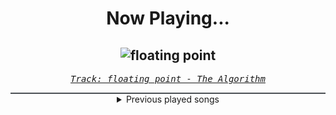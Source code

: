 <div align="center"> 
<h1>Now Playing...</h1>

![floating point](https://i.scdn.co/image/ab67616d00001e029ea19f163bcf1986d37439fa)
--
_<samp><a href="https://open.spotify.com/track/6RyIiYvJLW4ak6IXN1eEQp">Track: floating point - The Algorithm</a></samp>_

<div style="border: 1px #4B5054 solid"></div>
<details>
  <summary>
    Previous played songs
  </summary>
  <table>
    <thead>
      <tr>
        <th>
          Artist
        </th>
        <th>
          Song
        </th>
        <th>
          Link
        </th>
      </tr>
    </thead>
    <tbody>
      <tr><td>The Algorithm</td><td>floating point</td><td><a href="https://open.spotify.com/track/6RyIiYvJLW4ak6IXN1eEQp">https://open.spotify.com/track/6RyIiYvJLW4ak6IXN1eEQp</a></td></tr><tr><td>The Algorithm</td><td>Inline Assembly</td><td><a href="https://open.spotify.com/track/4PZOy16z81NDLHFhpH1NU3">https://open.spotify.com/track/4PZOy16z81NDLHFhpH1NU3</a></td></tr><tr><td>The Algorithm</td><td>Kernel Part.3</td><td><a href="https://open.spotify.com/track/3a0jiM2Xn4aw0JdnX8vApf">https://open.spotify.com/track/3a0jiM2Xn4aw0JdnX8vApf</a></td></tr><tr><td>VOLA</td><td>Straight Lines</td><td><a href="https://open.spotify.com/track/6jsnBHCoumwi0Q1DpPMzhL">https://open.spotify.com/track/6jsnBHCoumwi0Q1DpPMzhL</a></td></tr><tr><td>The Algorithm</td><td>Lost Frequencies</td><td><a href="https://open.spotify.com/track/3NYkYOcEWgoeGkBf8RawZP">https://open.spotify.com/track/3NYkYOcEWgoeGkBf8RawZP</a></td></tr><tr><td>The Algorithm</td><td>Boucle Infinie</td><td><a href="https://open.spotify.com/track/2laDqGgY3bdWc9XRGuQ87E">https://open.spotify.com/track/2laDqGgY3bdWc9XRGuQ87E</a></td></tr><tr><td>The Algorithm</td><td>Cluster</td><td><a href="https://open.spotify.com/track/2VhWlMFLMfOCN4MMVVHDCB">https://open.spotify.com/track/2VhWlMFLMfOCN4MMVVHDCB</a></td></tr><tr><td>The Algorithm</td><td>synthesiz3r</td><td><a href="https://open.spotify.com/track/3R23yFca01vSljQ8GjJaIL">https://open.spotify.com/track/3R23yFca01vSljQ8GjJaIL</a></td></tr><tr><td>The Algorithm</td><td>Trojans</td><td><a href="https://open.spotify.com/track/34x1DAPBCzqAvypforMWO5">https://open.spotify.com/track/34x1DAPBCzqAvypforMWO5</a></td></tr><tr><td>The Algorithm</td><td>Kernel Part.1</td><td><a href="https://open.spotify.com/track/370by7wqjEk8MFqSQ0G43O">https://open.spotify.com/track/370by7wqjEk8MFqSQ0G43O</a></td></tr><tr><td>The Algorithm</td><td>double data rate synchronous dynamic random access memory</td><td><a href="https://open.spotify.com/track/47NPsM86CLGJqI8c4pAjOK">https://open.spotify.com/track/47NPsM86CLGJqI8c4pAjOK</a></td></tr><tr><td>The Algorithm</td><td>boot</td><td><a href="https://open.spotify.com/track/4TDRfJt4lFY7K4OajHiUXv">https://open.spotify.com/track/4TDRfJt4lFY7K4OajHiUXv</a></td></tr><tr><td>The Algorithm</td><td>overclock</td><td><a href="https://open.spotify.com/track/0EQmnHEK3e83r68A8LMBlW">https://open.spotify.com/track/0EQmnHEK3e83r68A8LMBlW</a></td></tr><tr><td>The Algorithm</td><td>autorun</td><td><a href="https://open.spotify.com/track/3v7UUMKEERHLtZlazdTFPE">https://open.spotify.com/track/3v7UUMKEERHLtZlazdTFPE</a></td></tr><tr><td>The Algorithm</td><td>Segmentation Fault</td><td><a href="https://open.spotify.com/track/1zD29YbAYHiLw6ryI82KQy">https://open.spotify.com/track/1zD29YbAYHiLw6ryI82KQy</a></td></tr><tr><td>The Algorithm</td><td>double data rate synchronous dynamic random access memory</td><td><a href="https://open.spotify.com/track/47NPsM86CLGJqI8c4pAjOK">https://open.spotify.com/track/47NPsM86CLGJqI8c4pAjOK</a></td></tr><tr><td>The Algorithm</td><td>Kernel Part.1</td><td><a href="https://open.spotify.com/track/370by7wqjEk8MFqSQ0G43O">https://open.spotify.com/track/370by7wqjEk8MFqSQ0G43O</a></td></tr><tr><td>The Algorithm</td><td>Access Denied</td><td><a href="https://open.spotify.com/track/16jx5Z76nZnlyK1q1NUHOh">https://open.spotify.com/track/16jx5Z76nZnlyK1q1NUHOh</a></td></tr><tr><td>The Algorithm</td><td>Interrupt Handler</td><td><a href="https://open.spotify.com/track/7z8HRw3eh9mVzULE0cBRQG">https://open.spotify.com/track/7z8HRw3eh9mVzULE0cBRQG</a></td></tr><tr><td>The Algorithm</td><td>Interrupt Handler</td><td><a href="https://open.spotify.com/track/7z8HRw3eh9mVzULE0cBRQG">https://open.spotify.com/track/7z8HRw3eh9mVzULE0cBRQG</a></td></tr>
    </tbody>
  </table>
</details>

</div>
